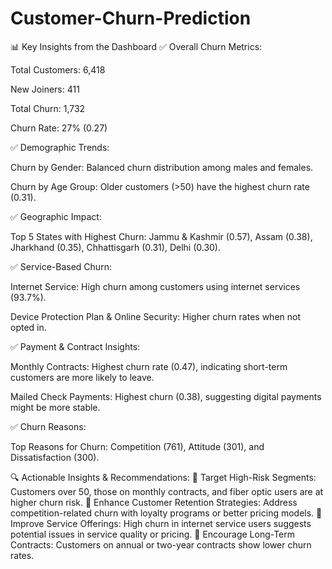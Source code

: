 # Customer-Churn-Prediction
📊 Key Insights from the Dashboard
✅ Overall Churn Metrics:

Total Customers: 6,418

New Joiners: 411

Total Churn: 1,732

Churn Rate: 27% (0.27)

✅ Demographic Trends:

Churn by Gender: Balanced churn distribution among males and females.

Churn by Age Group: Older customers (>50) have the highest churn rate (0.31).

✅ Geographic Impact:

Top 5 States with Highest Churn: Jammu & Kashmir (0.57), Assam (0.38), Jharkhand (0.35), Chhattisgarh (0.31), Delhi (0.30).

✅ Service-Based Churn:

Internet Service: High churn among customers using internet services (93.7%).

Device Protection Plan & Online Security: Higher churn rates when not opted in.

✅ Payment & Contract Insights:

Monthly Contracts: Highest churn rate (0.47), indicating short-term customers are more likely to leave.

Mailed Check Payments: Highest churn (0.38), suggesting digital payments might be more stable.

✅ Churn Reasons:

Top Reasons for Churn: Competition (761), Attitude (301), and Dissatisfaction (300).

🔍 Actionable Insights & Recommendations:
📌 Target High-Risk Segments: Customers over 50, those on monthly contracts, and fiber optic users are at higher churn risk.
📌 Enhance Customer Retention Strategies: Address competition-related churn with loyalty programs or better pricing models.
📌 Improve Service Offerings: High churn in internet service users suggests potential issues in service quality or pricing.
📌 Encourage Long-Term Contracts: Customers on annual or two-year contracts show lower churn rates.
